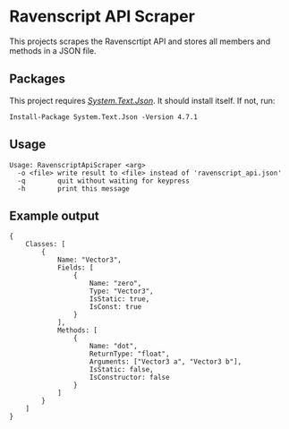# Ravenscript API Scraper

This projects scrapes the Ravenscrtipt API and stores all members and methods in a JSON file.

## Packages

This project requires [_System.Text.Json_](https://www.nuget.org/packages/System.Text.Json). It should install itself. If not, run:

	Install-Package System.Text.Json -Version 4.7.1

## Usage

	Usage: RavenscriptApiScraper <arg>
	  -o <file> write result to <file> instead of 'ravenscript_api.json'
	  -q        quit without waiting for keypress
	  -h        print this message

## Example output

	{
		Classes: [
			{
				Name: "Vector3",
				Fields: [
					{
						Name: "zero",
						Type: "Vector3",
						IsStatic: true,
						IsConst: true
					}
				],
				Methods: [
					{
						Name: "dot",
						ReturnType: "float",
						Arguments: ["Vector3 a", "Vector3 b"],
						IsStatic: false,
						IsConstructor: false
					}
				]
			}
		]
	}

